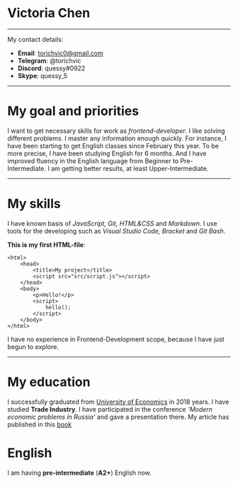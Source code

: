 # Victoria Chen
***

 My contact details:
* **Email**: torichvic0@gmail.com
* **Telegram**: @torichvic
* **Discord**: quessy#0922
* **Skype**: quessy_5
***
# My goal and priorities

I want to get necessary skills for work as *frontend-developer*. I like solving different problems. I master any information enough quickly. For instance, I have been starting to get English classes since February this year. To be more precise, I have been studying English for 6 months. And I have improved fluency in the English language from Beginner to Pre-Intermediate. I am getting better results, at least Upper-Intermediate.
***
# My skills
I have known basis of *JavaScript, Git, HTML&CSS* and *Markdown*. I use tools for the developing  such as *Visual Studio Code, Bracket* and *Git Bash*.

**This is my first HTML-file**:

```<!DOCTYPE html>
<html>
    <head>
        <title>My project</title>
        <script src="src/script.js"></script>
    </head>
    <body>
        <p>Hello!</p>
        <script>
            hello();
        </script>
    </body>
</html>
```
I have no experience in Frontend-Development scope, because I have just begun to explore.
***
# My education

I successfully graduated from [University of Economics](https://int.rsue.ru/en/) in 2018 years. I have studied **Trade Industry**. I have participated in the conference _'Modern economic problems in Russia'_ and gave a presentation there. My article has published in this [book](https://search.rsl.ru/ru/record/01000735017)
# English
I am having **pre-intermediate** (**A2+**) English now.
